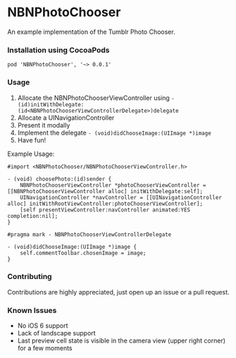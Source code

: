 NBNPhotoChooser
===============

An example implementation of the Tumblr Photo Chooser. 

### Installation using CocoaPods

`pod 'NBNPhotoChooser', '~> 0.0.1'`

### Usage

1. Allocate the NBNPhotoChooserViewController using `- (id)initWithDelegate:(id<NBNPhotoChooserViewControllerDelegate>)delegate` 
1. Allocate a UINavigationController
2. Present it modally
3. Implement the delegate `- (void)didChooseImage:(UIImage *)image` 
4. Have fun!

Example Usage:


	#import <NBNPhotoChooser/NBNPhotoChooserViewController.h>
		
	- (void) choosePhoto:(id)sender {
	    NBNPhotoChooserViewController *photoChooserViewController = [[NBNPhotoChooserViewController alloc] initWithDelegate:self];
	    UINavigationController *navController = [[UINavigationController alloc] initWithRootViewController:photoChooserViewController];
	    [self presentViewController:navController animated:YES completion:nil];
	}
		
	#pragma mark - NBNPhotoChooserViewControllerDelegate
		
	- (void)didChooseImage:(UIImage *)image {
	    self.commentToolbar.chosenImage = image;
	}
    
### Contributing

Contributions are highly appreciated, just open up an issue or a pull request.

### Known Issues


* No iOS 6 support
* Lack of landscape support
* Last preview cell state is visible in the camera view (upper right corner) for a few moments
